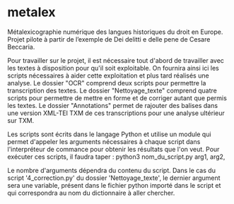 # metalex
Métalexicographie numérique des langues historiques du droit en Europe. Projet pilote à partir de l’exemple de Dei delitti e delle pene de Cesare Beccaria.

Pour travailler sur le projet, il est nécessaire tout d'abord de travailler avec les textes à disposition pour qu'il soit exploitable.
On fournira ainsi ici les scripts nécessaires à aider cette exploitation et plus tard réalisés une analyse.
Le dossier "OCR" comprend deux scripts pour permettre la transcription des textes.
Le dossier "Nettoyage_texte" comprend quatre scripts pour permettre de mettre en forme et de corriger autant que permis les textes.
Le dossier "Annotations" permet de rajouter des balises dans une version XML-TEI TXM de ces transcriptions pour une analyse ultérieur sur TXM.

Les scripts sont écrits dans le langage Python et utilise un module qui permet d'appeler les arguments nécessaires à chaque script dans l'interpréteur de commance pour obtenir les résultats que l'on veut.
Pour exécuter ces scripts, il faudra taper : 
python3 nom_du_script.py arg1, arg2, 

Le nombre d'arguments dépendra du contenu du script. Dans le cas du script '4_correction.py' du dossier 'Nettoyage_texte', le dernier argument sera une variable, présent dans le fichier python importé dans le script et qui correspondra au nom du dictionnaire à aller chercher.
